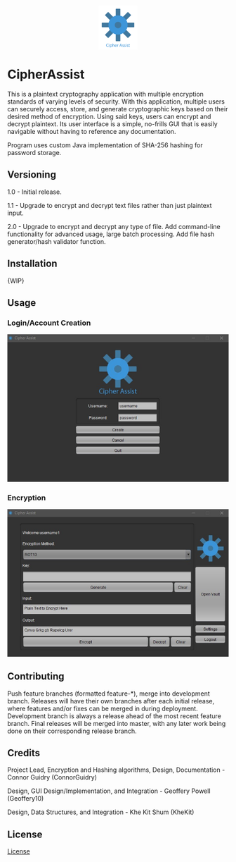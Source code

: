 <p align="center">
<img align="center" width="88" height="100" src="https://github.com/ConnorGuidry/CipherAssist/blob/master/github_assets/cipher_assist_logo_text.png?raw=true">
</p>

# CipherAssist

This is a plaintext cryptography application with multiple encryption standards of varying levels of security. With this application, multiple users can securely access, store, and generate cryptographic keys based on their desired method of encryption. Using said keys, users can encrypt and decrypt plaintext. Its user interface is a simple, no-frills GUI that is easily navigable without having to reference any documentation. 

Program uses custom Java implementation of SHA-256 hashing for password storage.

## Versioning
1.0 - Initial release.

1.1 - Upgrade to encrypt and decrypt text files rather than just plaintext input.

2.0 - Upgrade to encrypt and decrypt any type of file. Add command-line functionality for advanced usage, large batch processing. Add file hash generator/hash validator function.

## Installation
{WIP}

## Usage

### Login/Account Creation
![Creating Account](https://github.com/ConnorGuidry/CipherAssist/blob/master/github_assets/Creating%20Account.jpg?raw=true)

### Encryption
![ROT13 Encryption](https://github.com/ConnorGuidry/CipherAssist/blob/master/github_assets/ROT13%20Encryption.jpg?raw=true)

## Contributing
Push feature branches (formatted feature-\*), merge into development branch. Releases will have their own branches after each initial release, where features and/or fixes can be merged in during deployment. Development branch is always a release ahead of the most recent feature branch. Final releases will be merged into master, with any later work being done on their corresponding release branch.

## Credits
Project Lead, Encryption and Hashing algorithms, Design, Documentation - Connor Guidry (ConnorGuidry)

Design, GUI Design/Implementation, and Integration - Geoffery Powell (Geoffery10)

Design, Data Structures, and Integration - Khe Kit Shum (KheKit)

## License
[License](https://github.com/ConnorGuidry/CipherAssist/blob/master/LICENSE)
